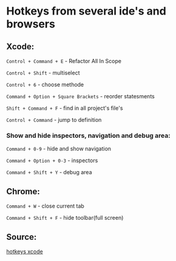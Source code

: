 # Hotkeys from several ide's and browsers

## Xcode:

``Control + Command + E`` - Refactor All In Scope

``Control + Shift`` - multiselect

``Control + 6`` - choose methode

``Command + Option + Square Brackets`` - reorder statesments

``Shift + Command + F`` - find in all project's file's

``Control + Command`` - jump to definition

### Show and hide inspectors, navigation and debug area:
``Command + 0-9`` - hide and show navigation

``Command + Option + 0-3`` - inspectors

``Command + Shift + Y`` - debug area

## Chrome:

``Command + W`` - close current tab

``Command + Shift + F`` - hide toolbar(full screen)

## Source:
[hotkeys xcode](https://betterprogramming.pub/13-xcode-shortcuts-to-boost-your-productivity-329c90512309)
